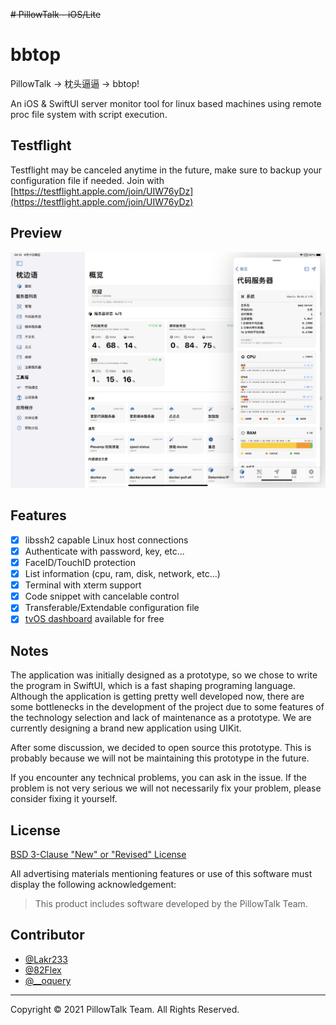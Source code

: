 ~~# PillowTalk - iOS/Lite~~
# bbtop

PillowTalk -> 枕头逼逼 -> bbtop!

An iOS & SwiftUI server monitor tool for linux based machines using remote proc file system with script execution.

## Testflight

Testflight may be canceled anytime in the future, make sure to backup your configuration file if needed. Join with [https://testflight.apple.com/join/UIW76yDz](https://testflight.apple.com/join/UIW76yDz)

## Preview

![Preview](./Resource/Preview.png)

## Features

- [x] libssh2 capable Linux host connections
- [x] Authenticate with password, key, etc...
- [x] FaceID/TouchID protection
- [x] List information (cpu, ram, disk, network, etc...)
- [x] Terminal with xterm support
- [x] Code snippet with cancelable control
- [x] Transferable/Extendable configuration file
- [x] [tvOS dashboard](https://apps.apple.com/us/app/%E6%9E%95%E8%BE%B9%E8%AF%AD%E7%9C%8B%E6%9D%BF/id1565555565) available for free

## Notes

The application was initially designed as a prototype, so we chose to write the program in SwiftUI, which is a fast shaping programing language. Although the application is getting pretty well developed now, there are some bottlenecks in the development of the project due to some features of the technology selection and lack of maintenance as a prototype. We are currently designing a brand new application using UIKit. 

After some discussion, we decided to open source this prototype. This is probably because we will not be maintaining this prototype in the future. 

If you encounter any technical problems, you can ask in the issue. If the problem is not very serious we will not necessarily fix your problem, please consider fixing it yourself.

## License

[BSD 3-Clause "New" or "Revised" License](./LICENSE)

All advertising materials mentioning features or use of this software must display the following acknowledgement:

> This product includes software developed by the PillowTalk Team.

## Contributor

- [@Lakr233](https://twitter.com/Lakr233)
- [@82Flex](https://twitter.com/82Flex)
- [@__oquery](https://twitter.com/__oquery)

---

Copyright © 2021 PillowTalk Team. All Rights Reserved.
